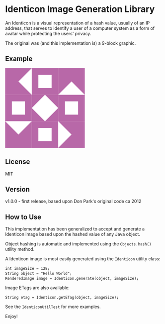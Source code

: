 # Identicon Image Generation Library

An Identicon is a visual representation of a hash value, usually of an IP address,
that serves to identify a user of a computer system as a form of avatar while protecting the users' privacy.

The original was (and this implementation is) a 9-block graphic.

## Example

![example](docs/identicon-eg.png)

## License

MIT

## Version

v1.0.0 - first release, based upon Don Park's original code ca 2012

## How to Use

This implementation has been generalized to accept and generate
a Identicon image based upon the hashed value of any Java object.

Object hashing is automatic and implemented using the `Objects.hash()`
utility method.

A Identicon image is most easily generated using the `Identicon` utility class:

    int imageSize = 128;
    String object = "Hello World";
    RenderedImage image = Identicon.generate(object, imageSize);

Image ETags are also available:

    String etag = Identicon.getETag(object, imageSize);

See the `IdenticonUtilTest` for more examples.

Enjoy!
